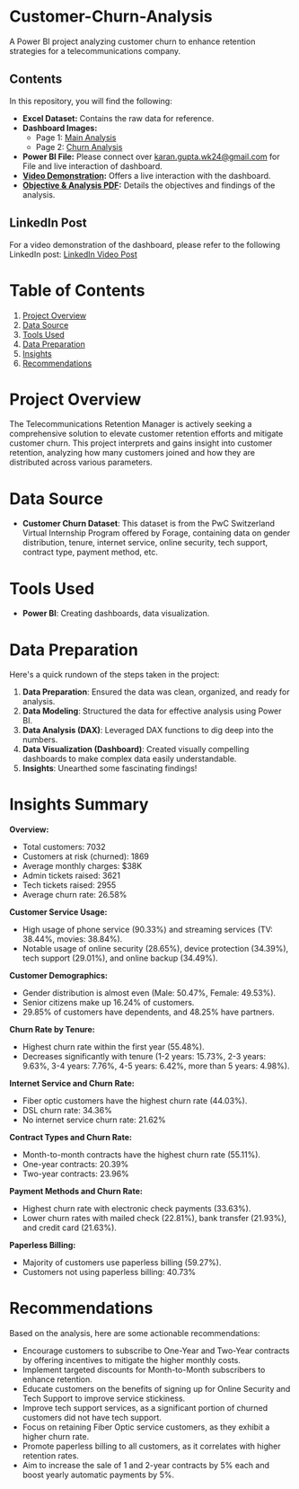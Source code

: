 # Customer-Churn-Analysis
A Power BI project analyzing customer churn to enhance retention strategies for a telecommunications company.
## Contents
In this repository, you will find the following:

- **Excel Dataset:** Contains the raw data for reference.
- **Dashboard Images:**
  - Page 1: [Main Analysis](https://github.com/Karan-work-24/Customer-Churn-Analysis/blob/main/Customer%20Churn%20Analysis/Dashboard%201.png)
  - Page 2: [Churn Analysis](https://github.com/Karan-work-24/Customer-Churn-Analysis/blob/main/Customer%20Churn%20Analysis/Dashboard%202%20.png)
- **Power BI File:** Please connect over karan.gupta.wk24@gmail.com for File and live interaction of dashboard.
- **[Video Demonstration](https://github.com/Karan-work-24/Customer-Churn-Analysis/blob/main/Customer%20Churn%20Analysis/Video%20of%20the%20live%20interaction%20of%20dashboard.mp4):** Offers a live interaction with the dashboard.
- **[Objective & Analysis PDF](https://github.com/Karan-work-24/Customer-Churn-Analysis/blob/main/Customer%20Churn%20Analysis/Elevating-Customer-Retention-in-Telecommunications.pdf):** Details the objectives and findings of the analysis.

## LinkedIn Post
For a video demonstration of the dashboard, please refer to the following LinkedIn post:
[LinkedIn Video Post](https://www.linkedin.com/feed/update/urn:li:activity:7197603814651174912/)

# Table of Contents
1. [Project Overview](#project-overview)
2. [Data Source](#data-source)
3. [Tools Used](#tools-used)
4. [Data Preparation](#data-preparation)
5. [Insights](#insights)
6. [Recommendations](#recommendations)
# Project Overview
The Telecommunications Retention Manager is actively seeking a comprehensive solution to elevate customer retention efforts and mitigate customer churn. This project interprets and gains insight into customer retention, analyzing how many customers joined and how they are distributed across various parameters.

# Data Source
- **Customer Churn Dataset**: This dataset is from the PwC Switzerland Virtual Internship Program offered by Forage, containing data on gender distribution, tenure, internet service, online security, tech support, contract type, payment method, etc.

# Tools Used
- **Power BI**: Creating dashboards, data visualization.

# Data Preparation
Here's a quick rundown of the steps taken in the project:
1. **Data Preparation**: Ensured the data was clean, organized, and ready for analysis.
2. **Data Modeling**: Structured the data for effective analysis using Power BI.
3. **Data Analysis (DAX)**: Leveraged DAX functions to dig deep into the numbers.
4. **Data Visualization (Dashboard)**: Created visually compelling dashboards to make complex data easily understandable.
5. **Insights**: Unearthed some fascinating findings!

# Insights Summary

**Overview:**
- Total customers: 7032
- Customers at risk (churned): 1869
- Average monthly charges: $38K
- Admin tickets raised: 3621
- Tech tickets raised: 2955
- Average churn rate: 26.58%

**Customer Service Usage:**
- High usage of phone service (90.33%) and streaming services (TV: 38.44%, movies: 38.84%).
- Notable usage of online security (28.65%), device protection (34.39%), tech support (29.01%), and online backup (34.49%).

**Customer Demographics:**
- Gender distribution is almost even (Male: 50.47%, Female: 49.53%).
- Senior citizens make up 16.24% of customers.
- 29.85% of customers have dependents, and 48.25% have partners.

**Churn Rate by Tenure:**
- Highest churn rate within the first year (55.48%).
- Decreases significantly with tenure (1-2 years: 15.73%, 2-3 years: 9.63%, 3-4 years: 7.76%, 4-5 years: 6.42%, more than 5 years: 4.98%).

**Internet Service and Churn Rate:**
- Fiber optic customers have the highest churn rate (44.03%).
- DSL churn rate: 34.36%
- No internet service churn rate: 21.62%

**Contract Types and Churn Rate:**
- Month-to-month contracts have the highest churn rate (55.11%).
- One-year contracts: 20.39%
- Two-year contracts: 23.96%

**Payment Methods and Churn Rate:**
- Highest churn rate with electronic check payments (33.63%).
- Lower churn rates with mailed check (22.81%), bank transfer (21.93%), and credit card (21.63%).

**Paperless Billing:**
- Majority of customers use paperless billing (59.27%).
- Customers not using paperless billing: 40.73%

# Recommendations
Based on the analysis, here are some actionable recommendations:

- Encourage customers to subscribe to One-Year and Two-Year contracts by offering incentives to mitigate the higher monthly costs.
- Implement targeted discounts for Month-to-Month subscribers to enhance retention.
- Educate customers on the benefits of signing up for Online Security and Tech Support to improve service stickiness.
- Improve tech support services, as a significant portion of churned customers did not have tech support.
- Focus on retaining Fiber Optic service customers, as they exhibit a higher churn rate.
- Promote paperless billing to all customers, as it correlates with higher retention rates.
- Aim to increase the sale of 1 and 2-year contracts by 5% each and boost yearly automatic payments by 5%.
